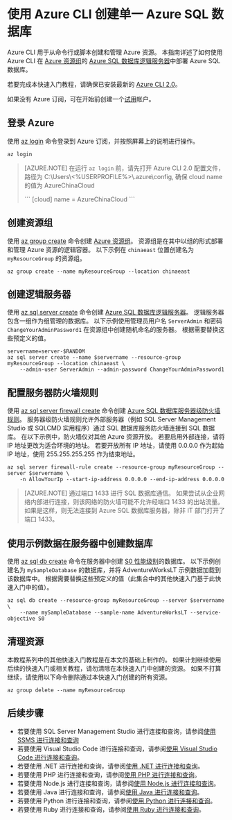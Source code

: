 <properties
    pageTitle="Azure CLI：创建 SQL 数据库 | Azure"
    description="了解如何使用 Azure CLI 创建 SQL 数据库逻辑服务器、服务器级防火墙规则和数据库。"
    keywords="SQL 数据库教程：创建 SQL 数据库"
    services="sql-database"
    documentationcenter=""
    author="CarlRabeler"
    manager="jhubbard"
    editor="" />
<tags
    ms.assetid=""
    ms.service="sql-database"
    ms.custom="quick start create"
    ms.workload="data-management"
    ms.tgt_pltfrm="na"
    ms.devlang="azurecli"
    ms.topic="hero-article"
    ms.date="04/04/2017"
    wacn.date="05/22/2017"
    ms.author="carlrab"
    ms.translationtype="Human Translation"
    ms.sourcegitcommit="8fd60f0e1095add1bff99de28a0b65a8662ce661"
    ms.openlocfilehash="4cdc67c73fff8d85ed7383b35d3f26b2581a7e99"
    ms.contentlocale="zh-cn"
    ms.lasthandoff="05/12/2017" />

# <a name="create-a-single-azure-sql-database-using-the-azure-cli"></a>使用 Azure CLI 创建单一 Azure SQL 数据库

Azure CLI 用于从命令行或脚本创建和管理 Azure 资源。 本指南详述了如何使用 Azure CLI 在 [Azure 资源组](/documentation/articles/resource-group-overview/)的 [Azure SQL 数据库逻辑服务器](/documentation/articles/sql-database-features/)中部署 Azure SQL 数据库。

若要完成本快速入门教程，请确保已安装最新的 [Azure CLI 2.0](https://docs.microsoft.com/zh-cn/cli/azure/install-azure-cli)。 

如果没有 Azure 订阅，可在开始前创建一个[试用](/pricing/1rmb-trial/)帐户。

## <a name="log-in-to-azure"></a>登录 Azure

使用 [az login](https://docs.microsoft.com/zh-cn/cli/azure/#login) 命令登录到 Azure 订阅，并按照屏幕上的说明进行操作。

    az login

>[AZURE.NOTE]
>在运行 `az login` 前，请先打开 Azure CLI 2.0 配置文件，路径为 C:\\Users\\<\%USERPROFILE\%\>\\.azure\\config, 确保 cloud name 的值为 AzureChinaCloud
><p>```
>[cloud]
>name = AzureChinaCloud
>```</p>

## <a name="create-a-resource-group"></a>创建资源组

使用 [az group create](https://docs.microsoft.com/zh-cn/cli/azure/group#create) 命令创建 [Azure 资源组](/documentation/articles/resource-group-overview/)。 资源组是在其中以组的形式部署和管理 Azure 资源的逻辑容器。 以下示例在 `chinaeast` 位置创建名为 `myResourceGroup` 的资源组。

    az group create --name myResourceGroup --location chinaeast

## <a name="create-a-logical-server"></a>创建逻辑服务器

使用 [az sql server create](https://docs.microsoft.com/zh-cn/cli/azure/sql/server#create) 命令创建 [Azure SQL 数据库逻辑服务器](/documentation/articles/sql-database-features/)。 逻辑服务器包含一组作为组管理的数据库。 以下示例使用管理员用户名 `ServerAdmin` 和密码 `ChangeYourAdminPassword1` 在资源组中创建随机命名的服务器。 根据需要替换这些预定义的值。

    servername=server-$RANDOM
    az sql server create --name $servername --resource-group myResourceGroup --location chinaeast \
        --admin-user ServerAdmin --admin-password ChangeYourAdminPassword1

## <a name="configure-a-server-firewall-rule"></a>配置服务器防火墙规则

使用 [az sql server firewall create](https://docs.microsoft.com/zh-cn/cli/azure/sql/server/firewall-rule#create) 命令创建 [Azure SQL 数据库服务器级防火墙规则](/documentation/articles/sql-database-firewall-configure/)。 服务器级防火墙规则允许外部服务器（例如 SQL Server Management Studio 或 SQLCMD 实用程序）通过 SQL 数据库服务防火墙连接到 SQL 数据库。 在以下示例中，防火墙仅对其他 Azure 资源开放。 若要启用外部连接，请将 IP 地址更改为适合环境的地址。 若要开放所有 IP 地址，请使用 0.0.0.0 作为起始 IP 地址，使用 255.255.255.255 作为结束地址。  

    az sql server firewall-rule create --resource-group myResourceGroup --server $servername \
        -n AllowYourIp --start-ip-address 0.0.0.0 --end-ip-address 0.0.0.0

> [AZURE.NOTE]
> 通过端口 1433 进行 SQL 数据库通信。 如果尝试从企业网络内部进行连接，则该网络的防火墙可能不允许经端口 1433 的出站流量。 如果是这样，则无法连接到 Azure SQL 数据库服务器，除非 IT 部门打开了端口 1433。
>

## <a name="create-a-database-in-the-server-with-sample-data"></a>使用示例数据在服务器中创建数据库

使用 [az sql db create](https://docs.microsoft.com/zh-cn/cli/azure/sql/db#create) 命令在服务器中创建 [S0 性能级别](/documentation/articles/sql-database-service-tiers/)的数据库。 以下示例创建名为 `mySampleDatabase` 的数据库，并将 AdventureWorksLT 示例数据加载到该数据库中。 根据需要替换这些预定义的值（此集合中的其他快速入门基于此快速入门中的值）。

    az sql db create --resource-group myResourceGroup --server $servername \
        --name mySampleDatabase --sample-name AdventureWorksLT --service-objective S0

## <a name="clean-up-resources"></a>清理资源

本教程系列中的其他快速入门教程是在本文的基础上制作的。 如果计划继续使用后续的快速入门或相关教程，请勿清除在本快速入门中创建的资源。 如果不打算继续，请使用以下命令删除通过本快速入门创建的所有资源。

    az group delete --name myResourceGroup

## <a name="next-steps"></a>后续步骤

- 若要使用 SQL Server Management Studio 进行连接和查询，请参阅[使用 SSMS 进行连接和查询](/documentation/articles/sql-database-connect-query-ssms/)
- 若要使用 Visual Studio Code 进行连接和查询，请参阅[使用 Visual Studio Code 进行连接和查询](/documentation/articles/sql-database-connect-query-vscode/)。
- 若要使用 .NET 进行连接和查询，请参阅[使用 .NET 进行连接和查询](/documentation/articles/sql-database-connect-query-dotnet/)。
- 若要使用 PHP 进行连接和查询，请参阅[使用 PHP 进行连接和查询](/documentation/articles/sql-database-connect-query-php/)。
- 若要使用 Node.js 进行连接和查询，请参阅[使用 Node.js 进行连接和查询](/documentation/articles/sql-database-connect-query-nodejs/)。
- 若要使用 Java 进行连接和查询，请参阅[使用 Java 进行连接和查询](/documentation/articles/sql-database-connect-query-java/)。
- 若要使用 Python 进行连接和查询，请参阅[使用 Python 进行连接和查询](/documentation/articles/sql-database-connect-query-python/)。
- 若要使用 Ruby 进行连接和查询，请参阅[使用 Ruby 进行连接和查询](/documentation/articles/sql-database-connect-query-ruby/)。
<!--Update_Description:update "配置服务器防火墙规则"-->